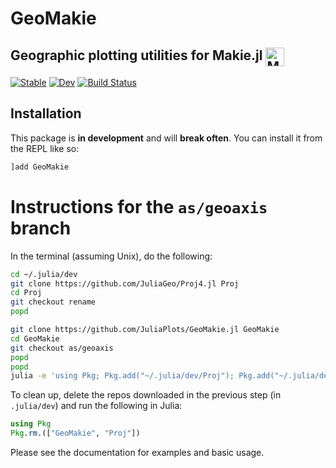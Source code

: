 # GeoMakie
## Geographic plotting utilities for Makie.jl <a href = "https://www.github.com/JuliaPlots/Makie.jl"><img src="https://raw.githubusercontent.com/JuliaPlots/Makie.jl/master/assets/logo.png" alt="Makie.jl" height="30" align = "top"></a>

[![Stable](https://img.shields.io/badge/docs-stable-blue.svg)](https://JuliaPlots.github.io/GeoMakie.jl/stable)
[![Dev](https://img.shields.io/badge/docs-dev-blue.svg)](https://JuliaPlots.github.io/GeoMakie.jl/dev)
[![Build Status](https://gitlab.com/JuliaGPU/GeoMakie-jl/badges/master/pipeline.svg)](https://gitlab.com/JuliaGPU/GeoMakie-jl/pipelines)

## Installation

This package is **in development** and will **break often**.  You can install it from the REPL like so:
```julia
]add GeoMakie
```

# Instructions for the `as/geoaxis` branch
In the terminal (assuming Unix), do the following:

```bash
cd ~/.julia/dev
git clone https://github.com/JuliaGeo/Proj4.jl Proj
cd Proj
git checkout rename
popd

git clone https://github.com/JuliaPlots/GeoMakie.jl GeoMakie
cd GeoMakie
git checkout as/geoaxis
popd
popd
julia -e 'using Pkg; Pkg.add("~/.julia/dev/Proj"); Pkg.add("~/.julia/dev/GeoMakie")'
```

To clean up, delete the repos downloaded in the previous step (in `.julia/dev`)
and run the following in Julia:
```julia
using Pkg
Pkg.rm.(["GeoMakie", "Proj"])
```

Please see the documentation for examples and basic usage.
